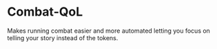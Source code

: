 # Combat-QoL
Makes running combat easier and more automated letting you focus on telling your story instead of the tokens.
